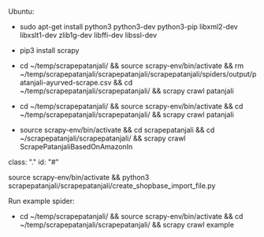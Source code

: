 Ubuntu: 
- sudo apt-get install python3 python3-dev python3-pip libxml2-dev libxslt1-dev zlib1g-dev libffi-dev libssl-dev
- pip3 install scrapy
- cd ~/temp/scrapepatanjali/ && source scrapy-env/bin/activate && rm ~/temp/scrapepatanjali/scrapepatanjali/scrapepatanjali/spiders/output/patanjali-ayurved-scrape.csv && cd ~/temp/scrapepatanjali/scrapepatanjali/ && scrapy crawl patanjali
- cd ~/temp/scrapepatanjali/ && source scrapy-env/bin/activate && cd ~/temp/scrapepatanjali/scrapepatanjali/ && scrapy crawl patanjali

- source scrapy-env/bin/activate && cd scrapepatanjali && cd ~/scrapepatanjali/scrapepatanjali/ && scrapy crawl ScrapePatanjaliBasedOnAmazonIn

class: "."
id: "#"

source scrapy-env/bin/activate && python3 scrapepatanjali/scrapepatanjali/create_shopbase_import_file.py

Run example spider: 
- cd ~/temp/scrapepatanjali/ && source scrapy-env/bin/activate && cd ~/temp/scrapepatanjali/scrapepatanjali/ && scrapy crawl example